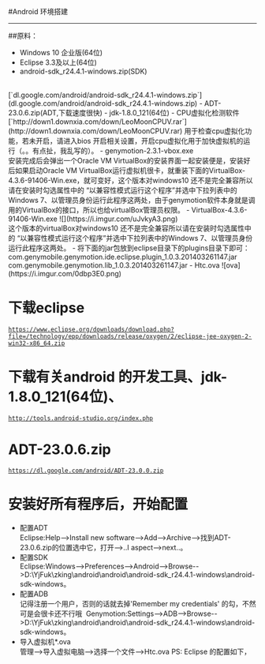 #Android 环境搭建
***
##原料：
- Windows 10 企业版(64位)
- Eclipse 3.3及以上(64位)
![[](images/eclipse.png)](https://i.imgur.com/jg1wv3W.png)
- android-sdk_r24.4.1-windows.zip(SDK)
<br />
[`dl.google.com/android/android-sdk_r24.4.1-windows.zip`](dl.google.com/android/android-sdk_r24.4.1-windows.zip)
- ADT-23.0.6.zip(ADT,下载速度很快)
- jdk-1.8.0_121(64位)
- CPU虚拟化检测软件
<br />
[`http://down1.downxia.com/down/LeoMoonCPUV.rar`](http://down1.downxia.com/down/LeoMoonCPUV.rar)
用于检查cpu虚拟化功能，若未开启，请进入bios 开启相关设置，开启cpu虚拟化用于加快虚拟机的运行（。。有点扯，我乱写的）。
- genymotion-2.3.1-vbox.exe
<br />
  安装完成后会弹出一个Oracle VM VirtualBox的安装界面一起安装便是，安装好后如果启动Oracle VM VirtualBox运行虚拟机很卡，就重装下面的VirtualBox-4.3.6-91406-Win.exe，就可变好，这个版本对windows10 还不是完全兼容所以请在安装时勾选属性中的 “以兼容性模式运行这个程序”并选中下拉列表中的Windows 7、以管理员身份运行此程序这两处，由于genymotion软件本身就是调用的VirtualBox的接口，所以也给virtualBox管理员权限。
- VirtualBox-4.3.6-91406-Win.exe 
![](https://i.imgur.com/uJvkyA3.png)
<br />
 这个版本的virtualBox对windows10 还不是完全兼容所以请在安装时勾选属性中的 “以兼容性模式运行这个程序”并选中下拉列表中的Windows 7、以管理员身份运行此程序这两处。
- 将下面的jar包放到eclipse目录下的plugins目录下即可：
 com.genymobile.genymotion.ide.eclipse.plugin_1.0.3.201403261147.jar
 com.genymobile.genymotion.lib_1.0.3.201403261147.jar
- Htc.ova
![ova](https://i.imgur.com/0dbp3E0.png)

# 下载eclipse
[`https://www.eclipse.org/downloads/download.php?file=/technology/epp/downloads/release/oxygen/2/eclipse-jee-oxygen-2-win32-x86_64.zip`](`https://www.eclipse.org/downloads/download.php?file=/technology/epp/downloads/release/oxygen/2/eclipse-jee-oxygen-2-win32-x86_64.zip`)
# 下载有关android 的开发工具、jdk-1.8.0_121(64位)、
[`http://tools.android-studio.org/index.php`](http://tools.android-studio.org/index.php)
# ADT-23.0.6.zip
[`https://dl.google.com/android/ADT-23.0.0.zip`](https://dl.google.com/android/ADT-23.0.0.zip)


# 安装好所有程序后，开始配置
- 配置ADT<br />
Eclipse:Help-->Install new software-->Add-->Archive-->找到ADT-23.0.6.zip的位置选中它，打开-->..I aspect-->next..。
- 配置SDK<br />
Eclipse:Windows-->Preferences-->Android-->Browse-->D:\YjFuk\zking\android\android\android-sdk_r24.4.1-windows\android-sdk-windows。<br />
- 配置ADB<br />
记得注册一个用户，否则的话就去掉'Remember my credentials' 的勾，不然可是会很卡还不行哦
![[](images/genymotion.png)](https://i.imgur.com/qTLK9tw.png)
Genymotion:Settings-->ADB-->Browse-->D:\YjFuk\zking\android\android\android-sdk_r24.4.1-windows\android-sdk-windows。
- 导入虚拟机*.ova<br />
管理-->导入虚拟电脑-->选择一个文件-->Htc.ova
PS:
Eclipse 的配置如下，<br />
![[](images/eclipse_ini.png)](https://i.imgur.com/r5F2Utx.png)
